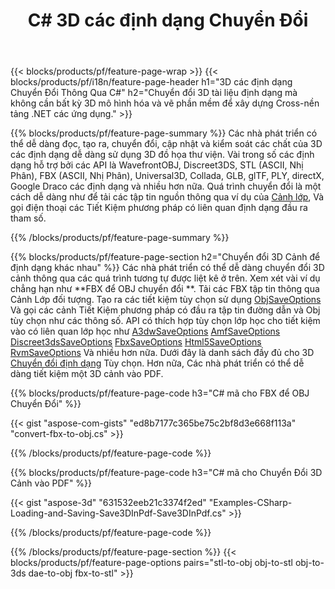 ﻿---
title: C# 3D các định dạng Chuyển Đổi
url: /vi/net/conversion/
description: Chuyển đổi 3D các định dạng 3DS 3mf amf ase ATT Dae DRC DXF FBX gltf JT Obj ply RVM STL u3d usdz USD vrml x với vài dòng của C# mã thông qua .NET thư viện.
---
{{< blocks/products/pf/feature-page-wrap >}}
{{< blocks/products/pf/i18n/feature-page-header h1="3D các định dạng Chuyển Đổi Thông Qua C#" h2="Chuyển đổi 3D tài liệu định dạng mà không cần bất kỳ 3D mô hình hóa và vẽ phần mềm để xây dựng Cross-nền tảng .NET các ứng dụng." >}}

{{% blocks/products/pf/feature-page-summary %}}
Các nhà phát triển có thể dễ dàng đọc, tạo ra, chuyển đổi, cập nhật và kiểm soát các chất của 3D các định dạng dễ dàng sử dụng 3D đồ họa thư viện. Vài trong số các định dạng hỗ trợ bởi các API là WavefrontOBJ, Discreet3DS, STL (ASCII, Nhị Phân), FBX (ASCII, Nhị Phân), Universal3D, Collada, GLB, glTF, PLY, directX, Google Draco các định dạng và nhiều hơn nữa. Quá trình chuyển đổi là một cách dễ dàng như để tải các tập tin nguồn thông qua ví dụ của [Cảnh lớp](https://apireference.aspose.com/3d/net/aspose.threed/scene), Và gọi điện thoại các Tiết Kiệm phương pháp có liên quan định dạng đầu ra tham số.

{{% /blocks/products/pf/feature-page-summary %}}

{{% blocks/products/pf/feature-page-section h2="Chuyển đổi 3D Cảnh để định dạng khác nhau" %}}
Các nhà phát triển có thể dễ dàng chuyển đổi 3D cảnh thông qua các quá trình tương tự được liệt kê ở trên. Xem xét vài ví dụ chẳng hạn như **FBX để OBJ chuyển đổi **. Tải các FBX tập tin thông qua Cảnh Lớp đối tượng. Tạo ra các tiết kiệm tùy chọn sử dụng [ObjSaveOptions](https://apireference.aspose.com/3d/net/aspose.threed.formats/objsaveoptions) Và gọi các cảnh Tiết Kiệm phương pháp có đầu ra tập tin đường dẫn và Obj tùy chọn như các thông số. API có thích hợp tùy chọn lớp học cho tiết kiệm vào có liên quan lớp học như [A3dwSaveOptions](https://apireference.aspose.com/3d/net/aspose.threed.formats/a3dwsaveoptions) [AmfSaveOptions](https://apireference.aspose.com/3d/net/aspose.threed.formats/amfsaveoptions) [Discreet3dsSaveOptions](https://apireference.aspose.com/3d/net/aspose.threed.formats/discreet3dssaveoptions) [FbxSaveOptions](https://apireference.aspose.com/3d/net/aspose.threed.formats/fbxsaveoptions) [Html5SaveOptions](https://apireference.aspose.com/3d/net/aspose.threed.formats/html5saveoptions) [RvmSaveOptions](https://apireference.aspose.com/3d/net/aspose.threed.formats/rvmsaveoptions) Và nhiều hơn nữa. Dưới đây là danh sách đầy đủ cho 3D [Chuyển đổi định dạng](https://apireference.aspose.com/3d/net/aspose.threed.formats) Tùy chọn. Hơn nữa, Các nhà phát triển có thể dễ dàng tiết kiệm một 3D cảnh vào PDF.

{{% blocks/products/pf/feature-page-code h3="C# mã cho FBX để OBJ Chuyển Đổi" %}}

{{< gist "aspose-com-gists" "ed8b7177c365be75c2bf8d3e668f113a" "convert-fbx-to-obj.cs" >}}

{{% /blocks/products/pf/feature-page-code %}}

{{% blocks/products/pf/feature-page-code h3="C# mã cho Chuyển Đổi 3D Cảnh vào PDF" %}}

{{< gist "aspose-3d" "631532eeb21c3374f2ed" "Examples-CSharp-Loading-and-Saving-Save3DInPdf-Save3DInPdf.cs" >}}

{{% /blocks/products/pf/feature-page-code %}}


{{% /blocks/products/pf/feature-page-section %}}
{{< blocks/products/pf/feature-page-options pairs="stl-to-obj obj-to-stl obj-to-3ds dae-to-obj fbx-to-stl" >}}